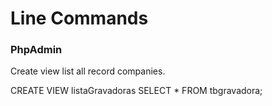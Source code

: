 # Line Commands
### PhpAdmin
Create view list all record companies.

CREATE VIEW listaGravadoras
SELECT * FROM tbgravadora;